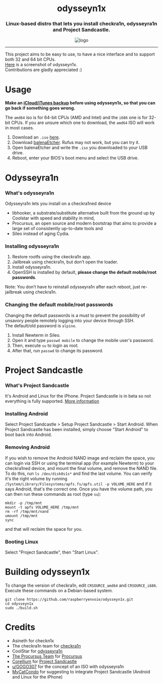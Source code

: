 <h1 align="center">odysseyn1x</h1>
<h3 align="center">Linux-based distro that lets you install checkra1n, odysseyra1n and Project Sandcastle.</h3>
<p align="center"><img src="https://gist.githubusercontent.com/raspberryenvoie/586dbef790b752cabda3c50a0a169f6d/raw/6cb00fdb3b683ab387b8daf20c7ebf796608e6c3/odysseyn1x-logo.png" alt="logo"></p>

-------

This project aims to be easy to use, to have a nice interface and to support both 32 and 64 bit CPUs.\
[Here](https://gist.githubusercontent.com/raspberryenvoie/f62b36b4418a160596a7965e58671f5e/raw/b26d359a2e113d49f0f2ec6ee15501512c663d31/odysseyn1x_screenshot.png) is a screenshot of odysseyn1x.\
Contributions are gladly appreciated :)

# Usage
**Make an [iCloud/iTunes backup](https://support.apple.com/en-us/HT203977) before using odysseyn1x, so that you can go back if something goes wrong.**

The `amd64` iso is for 64-bit CPUs (AMD and Intel) and the `i686` one is for 32-bit CPUs.
If you are unsure which one to download, the `amd64` ISO will work in most cases.

1. Download an `.iso` [here](https://github.com/raspberryenvoie/odysseyn1x/releases).
2. Download [balenaEtcher](https://www.balena.io/etcher/). Rufus may not work, but you can try it.
3. Open balenaEtcher and write the `.iso` you downloaded to your USB drive.
4. Reboot, enter your BIOS's boot menu and select the USB drive.

# Odysseyra1n
### What's odysseyra1n
Odysseyra1n lets you install on a checkra1ned device
- libhooker, a substrate/substitute alternative built from the ground up by Coolstar with speed and stability in mind,
- Procursus, an open source and modern bootstrap that aims to provide a large set of consistently up-to-date tools and
- Sileo instead of aging Cydia.

### Installing odysseyra1n
1. Restore rootfs using the ckeckra1n app.
2. Jailbreak using checkra1n, but don’t open the loader.
3. Install odysseyra1n.
4. OpenSSH is installed by default, **please change the default mobile/root passwords**.

Note: You don’t have to reinstall odysseyra1n after each reboot, just re-jailbreak using checkra1n.

### Changing the default mobile/root passwords
Changing the default passwords is a must to prevent the possibility of unsavory people remotely logging into your device through SSH. \
The default/old password is `alpine`.

1. Install Newterm in Sileo.
2. Open it and type `passwd mobile` to change the mobile user's password.
3. Then, execute `su` to login as root.
4. After that, run `passwd` to change its password.

# Project Sandcastle
### What's Project Sandcastle
It's Android and Linux for the iPhone. Project Sandcastle is in beta so not everything is fully supported. [More information](https://projectsandcastle.org)

### Installing Android
Select Project Sandcastle > Setup Project Sandcastle > Start Android.
When Project Sandcastle has been installed, simply choose "Start Android" to boot back into Android.

### Removing Android
If you wish to remove the Android NAND image and reclaim the space, you can login via SSH or using the terminal app (for example Newterm) to your checkra1ned device, and mount the final volume, and remove the NAND file. To do this, run `ls /dev/disk0s1s*` and find the last volume. You can verify it's the right volume by running `/System/Library/Filesystems/apfs.fs/apfs.util -p VOLUME_HERE` and if it says Android, that's the correct one. Once you have the volume path, you can then run these commands as root (type `su`):
```
mkdir -p /tmp/mnt
mount -t apfs VOLUME_HERE /tmp/mnt
rm -rf /tmp/mnt/nand
umount /tmp/mnt
sync
```
and that will reclaim the space for you.

### Booting Linux
Select "Project Sandcastle", then "Start Linux".

# Building odysseyn1x

To change the version of checkra1n, edit `CRSOURCE_amd64` and `CRSOURCE_i686`.\
Execute these commands on a Debian-based system.
```
git clone https://github.com/raspberryenvoie/odysseyn1x.git
cd odysseyn1x
sudo ./build.sh
```

# Credits
- Asineth for checkn1x
- The checkra1n team for [checkra1n](https://checkra.in)
- CoolStar for [odysseyra1n](https://github.com/coolstar/Odyssey-bootstrap)
- [The Procursus Team](https://github.com/ProcursusTeam/) for [Procursus](https://github.com/ProcursusTeam/Procursus)
- [Corellium](https://github.com/corellium) for [Project Sandcastle](https://projectsandcastle.org)
- [u/GOGO307](https://www.reddit.com/user/GOGO307/) for the concept of an ISO with odysseyra1n
- [MyCatCondo](https://github.com/MyCatCondo) for suggesting to integrate Project Sandcastle (Android and Linux for the iPhone)
